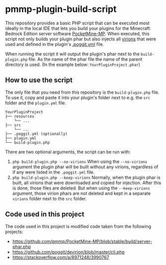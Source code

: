 # pmmp-plugin-build-script

This repository provides a basic PHP script that can be executed most ideally in the local IDE that lets you build your plugins for the Minecraft: Bedrock Edition server software [PocketMine-MP](https://github.com/pmmp/PocketMine-MP).
When executed, this script not only builds your plugin phar but also injects all [virions](https://poggit.github.io/support/virion.html) that were used and defined in the plugin's [.poggit.yml](https://poggit.github.io/support/virion.html) file.

When running the script it will output the plugin's phar next to the `build-plugin.php` file.
As the name of the phar file the name of the parent directory is used. (In the example below: `YourPluginProject.phar`) <br>

## How to use the script
The only file that you need from this repository is the `build-plugin.php` file.
To use it, copy and paste it into your plugin's folder next to e.g. the `src` folder and the `plugin.yml` file.
```
YourPluginProject
├── resources
    └── ...
├── src
    └── ...
├── .poggit.yml (optionally)
├── plugin.yml
└── build-plugin.php
```

There are two optional arguments, the script can be run with:
1. `php build-plugin.php --no-virions`
    When using the `--no-virions` argument the plugin phar will be built without any virions, regardless of if any were listed in the `.poggit.yml` file.
2. `php build-plugin.php --keep-virions`
    Normally, when the plugin phar is built, all virions that were downloaded and copied for injection. After this is done, those files are deleted.
    But when using the `--keep-virions` argument, those virion phars are not deleted and kept in a separate `virions` folder next to the `src` folder.

## Code used in this project
The code used in this project is modified code taken from the following projects:
- https://github.com/pmmp/PocketMine-MP/blob/stable/build/server-phar.php
- https://github.com/poggit/devirion/blob/master/cli.php
- https://stackoverflow.com/a/8971248/3990767